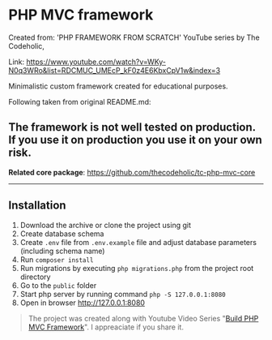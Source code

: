 # PHP MVC framework
Created from: 'PHP FRAMEWORK FROM SCRATCH' YouTube series by The Codeholic,

Link: https://www.youtube.com/watch?v=WKy-N0q3WRo&list=RDCMUC_UMEcP_kF0z4E6KbxCpV1w&index=3

Minimalistic custom framework created for educational purposes.


Following taken from original README.md:
 
 

## The framework is not well tested on production. If you use it on production you use it on your own risk.
**Related core package**: https://github.com/thecodeholic/tc-php-mvc-core

----
## Installation

1. Download the archive or clone the project using git
2. Create database schema
3. Create `.env` file from `.env.example` file and adjust database parameters (including schema name)
4. Run `composer install`
5. Run migrations by executing `php migrations.php` from the project root directory
6. Go to the `public` folder 
7. Start php server by running command `php -S 127.0.0.1:8080` 
8. Open in browser http://127.0.0.1:8080


> The project was created along with Youtube Video Series "[Build PHP MVC Framework](https://www.youtube.com/playlist?list=PLLQuc_7jk__Uk_QnJMPndbdKECcTEwTA1)". 
> I appreaciate if you share it.
